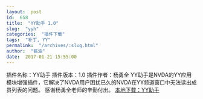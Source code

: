 ```yaml
---
layout:  post
id:  658
title:  "YY助手 1.0"
slug:  "yyh"
categories:  "插件下载"
tags:  "补丁, YY"
permalink:  "/archives/:slug.html"
author:  "酱油"
date:  2017-01-21 15:55:00
---
```




插件名称：YY助手
插件版本：1.0
插件作者：杨勇全
YY助手是NVDA的YY应用模块增强插件，它解决了NVDA用户困扰已久的NVDA在YY频道窗口中无法读出成员列表的问题。
感谢杨勇全老师的辛勤付出。
<a accesskey="x" href="http://www.nvdacn.com/189.php/z2MJJffuYRZn.nvda-addon">本地下载：YY助手</a>